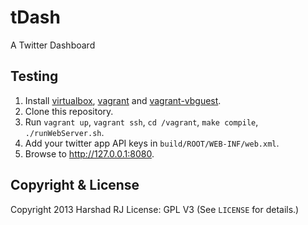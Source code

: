 tDash
=====

A Twitter Dashboard

## Testing

1. Install [virtualbox][3], [vagrant][4] and [vagrant-vbguest][5].
2. Clone this repository.
3. Run `vagrant up`, `vagrant ssh`, `cd /vagrant`, `make compile`, `./runWebServer.sh`.
4. Add your twitter app API keys in `build/ROOT/WEB-INF/web.xml`.
5. Browse to http://127.0.0.1:8080.

## Copyright & License ##
Copyright 2013 Harshad RJ
License: GPL V3 (See `LICENSE` for details.)

[1]: https://github.com/yui/yuicompressor/downloads
[2]: http://www.scala-sbt.org
[3]: https://www.virtualbox.org/
[4]: http://www.vagrantup.com/
[5]: http://kvz.io/blog/2013/01/16/vagrant-tip-keep-virtualbox-guest-additions-in-sync/
